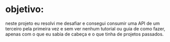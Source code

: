# objetivo:
neste projeto eu resolvi me desafiar e consegui consumir uma API de um terceiro pela primeira vez e sem ver nenhum tutorial ou guia de como fazer, apenas com o que eu sabia de cabeça e o que tinha de projetos passados.
